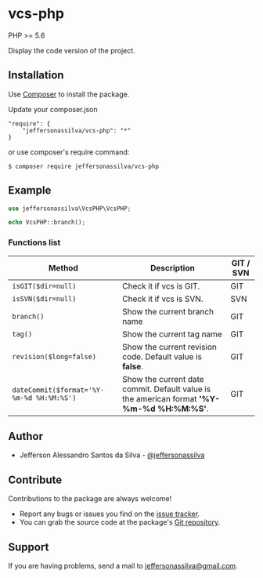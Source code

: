 vcs-php
================

PHP >= 5.6

Display the code version of the project.

Installation
------------

Use [Composer] to install the package.

Update your composer.json

```
"require": {
    "jeffersonassilva/vcs-php": "*"
}
```

or use composer's require command:

```
$ composer require jeffersonassilva/vcs-php
```

Example
-------

```php
use jeffersonassilva\VcsPHP\VcsPHP;

echo VcsPHP::branch();
```

### Functions list

Method                                    | Description | GIT / SVN
----------------------------------------- | ------------| --------------------
`isGIT($dir=null)`                        | Check it if vcs is GIT. | GIT
`isSVN($dir=null)`                        | Check it if vcs is SVN. | SVN
`branch()`                                | Show the current branch name | GIT
`tag()`                                   | Show the current tag name | GIT
`revision($long=false)`                   | Show the current revision code. Default value is **false**. | GIT
`dateCommit($format='%Y-%m-%d %H:%M:%S')` | Show the current date commit. Default value is the american format **'%Y-%m-%d %H:%M:%S'**. | GIT

Author
-------

* Jefferson Alessandro Santos da Silva - [@jeffersonassilva]

Contribute
----------

Contributions to the package are always welcome!

* Report any bugs or issues you find on the [issue tracker].
* You can grab the source code at the package's [Git repository].

Support
-------

If you are having problems, send a mail to jeffersonassilva@gmail.com.


[Composer]: https://getcomposer.org
[issue tracker]: https://github.com/jeffersonassilva/vcs-php/issues
[Git repository]: https://github.com/jeffersonassilva/vcs-php
[@jeffersonassilva]: https://instagram.com/jeffersonassilva/